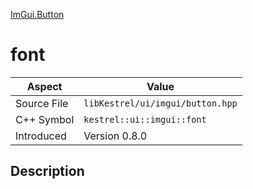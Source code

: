 [ImGui.Button](index.md)
# font
| Aspect | Value |
| --- | --- |
| Source File | `libKestrel/ui/imgui/button.hpp` |
| C++ Symbol | `kestrel::ui::imgui::font` |
| Introduced | Version 0.8.0 |
## Description

